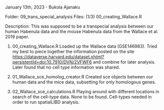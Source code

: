 January 13th, 2023 - Bukola Ajanaku

Folder: 09_trans_special_analysis
Files:
(1/3) 00_creating_Wallace.R

Description:
This was supposed to be a transpecial analysis between our human Habenula data and the mouse Habenula data from the Wallace et al. 2019 paper.

1) 00_creating_Wallace.R
Loaded up the Wallace data (GSE146983). Tried my best to piece together the information posted on 
the site https://dataverse.harvard.edu/dataset.xhtml?persistentId=doi:10.7910/DVN/2VFWF6 and combine for later analysis. Later found that no cell type information was shared.

2) 01_Wallace_sce_homolog_creator.R
Created sce objects between our human data and the mice data, subsetting for only homologous genes.

3) 02_Wallace_sce_calculations.R
Playing around with different locations in search of the cell-type data. None to be found. Cell-types needed in order to run spatialLIBD analysis.